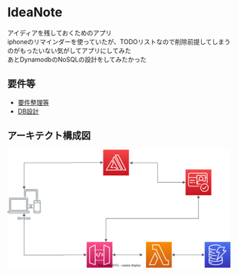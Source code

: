 # IdeaNote

アイディアを残しておくためのアプリ<br>
iphoneのリマインダーを使っていたが、TODOリストなので削除前提してしまうのがもったいない気がしてアプリにしてみた<br>
あとDynamodbのNoSQLの設計をしてみたかった<br>

## 要件等
- [要件整理等](./docs/requrements_document.md)
- [DB設計](./docs/DB.md)
## アーキテクト構成図

![](./docs/picture/architecture.drawio.svg)